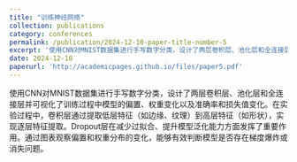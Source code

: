```yaml
---
title: "训练神经网络"
collection: publications
category: conferences
permalink: /publication/2024-12-10-paper-title-number-5
excerpt: '使用CNN对MNIST数据集进行手写数字分类，设计了两层卷积层、池化层和全连接层并可视化了训练过程中模型的偏置、权重变化以及准确率和损失值变化.'
date: 2024-12-10
paperurl: 'http://academicpages.github.io/files/paper5.pdf'
---
```


使用CNN对MNIST数据集进行手写数字分类，设计了两层卷积层、池化层和全连接层并可视化了训练过程中模型的偏置、权重变化以及准确率和损失值变化。在实验过程中，卷积层通过提取低层特征（如边缘、纹理）到高层特征（如形状），实现逐层特征提取。Dropout层在减少过拟合、提升模型泛化能力方面发挥了重要作用。通过图表观察偏置和权重分布的变化，能够有效判断模型是否存在梯度爆炸或消失问题。